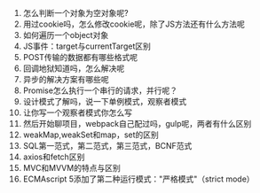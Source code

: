 1. 怎么判断一个对象为空对象呢?
2. 用过cookie吗，怎么修改cookie呢，除了JS方法还有什么方法呢
3. 如何遍历一个object对象
4. JS事件：target与currentTarget区别
5. POST传输的数据都有哪些格式呢
6. 回调地狱知道吗，怎么解决呢
7. 异步的解决方案有哪些呢
8. Promise怎么执行一个串行的请求，并行呢？
9. 设计模式了解吗，说一下单例模式，观察者模式
10. 让你写一个观察者模式你怎么写
11. 然后开始聊项目，webpack自己配过吗，gulp呢，两者有什么区别
12. weakMap,weakSet和map，set的区别
13. SQL第一范式，第二范式，第三范式，BCNF范式
14. axios和fetch区别
15. MVC和MVVM的特点与区别
16. ECMAscript 5添加了第二种运行模式："严格模式"（strict mode）